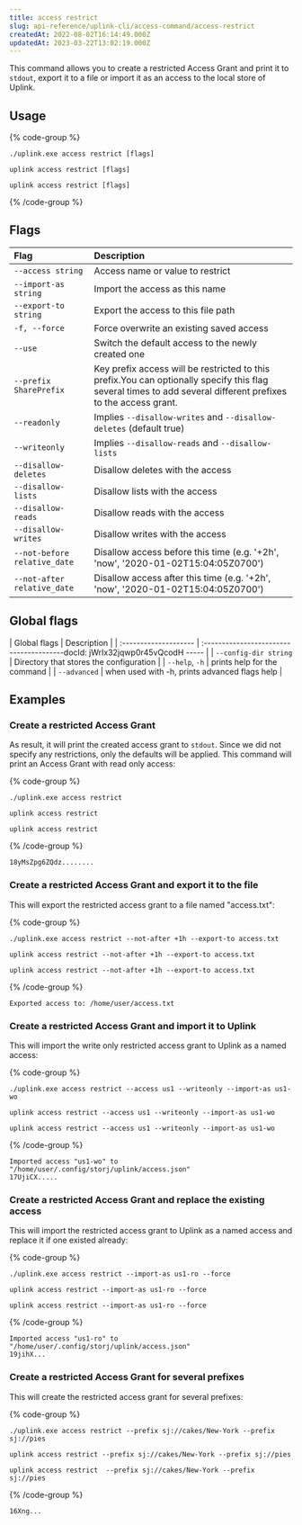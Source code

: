 ```yaml
---
title: access restrict
slug: api-reference/uplink-cli/access-command/access-restrict
createdAt: 2022-08-02T16:14:49.000Z
updatedAt: 2023-03-22T13:02:19.000Z
---
```


This command allows you to create a restricted Access Grant and print it to `stdout`, export it to a file or import it as an access to the local store of Uplink.

## Usage

{% code-group %}
```windows
./uplink.exe access restrict [flags]
```

```linux
uplink access restrict [flags]
```

```macos
uplink access restrict [flags]
```
{% /code-group %}

## Flags

| Flag                         | Description                                                                                                                                                   |
| :--------------------------- | :------------------------------------------------------------------------------------------------------------------------------------------------------------ |
| `--access string`            | Access name or value to restrict                                                                                                                              |
| `--import-as string`         | Import the access as this name                                                                                                                                |
| `--export-to string`         | Export the access to this file path                                                                                                                           |
| `-f, --force`                | Force overwrite an existing saved access                                                                                                                      |
| `--use`                      | Switch the default access to the newly created one                                                                                                            |
| `--prefix SharePrefix`       | Key prefix access will be restricted to this prefix.You can optionally specify this flag several times to add several different prefixes to the access grant. |
| `--readonly`                 | Implies `--disallow-writes` and `--disallow-deletes` (default true)                                                                                           |
| `--writeonly`                | Implies `--disallow-reads` and `--disallow-lists`                                                                                                             |
| `--disallow-deletes`         | Disallow deletes with the access                                                                                                                              |
| `--disallow-lists`           | Disallow lists with the access                                                                                                                                |
| `--disallow-reads`           | Disallow reads with the access                                                                                                                                |
| `--disallow-writes`          | Disallow writes with the access                                                                                                                               |
| `--not-before relative_date` | Disallow access before this time (e.g. '+2h', 'now', '2020-01-02T15:04:05Z0700')                                                                              |
| `--not-after relative_date`  | Disallow access after this time (e.g. '+2h', 'now', '2020-01-02T15:04:05Z0700')                                                                               |

## Global flags

| Global flags          | Description                                   |
| :-------------------- | :---------------------------------------docId: jWrIx32jqwp0r45vQcodH
----- |
| `--config-dir string` | Directory that stores the configuration       |
| `--help`, `-h`        | prints help for the command                   |
| `--advanced`          | when used with -h, prints advanced flags help |

## Examples

### Create a restricted Access Grant

As result, it will print the created access grant to `stdout`. Since we did not specify any restrictions, only the defaults will be applied. This command will print an Access Grant with read only access:

{% code-group %}
```windows
./uplink.exe access restrict
```

```linux
uplink access restrict
```

```macos
uplink access restrict
```
{% /code-group %}

```Text
18yMsZpg6ZQdz........
```

### Create a restricted Access Grant and export it to the file

This will export the restricted access grant to a file named "access.txt":

{% code-group %}
```windows
./uplink.exe access restrict --not-after +1h --export-to access.txt
```

```linux
uplink access restrict --not-after +1h --export-to access.txt
```

```macos
uplink access restrict --not-after +1h --export-to access.txt
```
{% /code-group %}

```Text
Exported access to: /home/user/access.txt
```

### Create a restricted Access Grant and import it to Uplink

This will import the write only restricted access grant to Uplink as a named access:

{% code-group %}
```windows
./uplink.exe access restrict --access us1 --writeonly --import-as us1-wo
```

```linux
uplink access restrict --access us1 --writeonly --import-as us1-wo
```

```macos
uplink access restrict --access us1 --writeonly --import-as us1-wo
```
{% /code-group %}

```Text
Imported access "us1-wo" to "/home/user/.config/storj/uplink/access.json"
17UjiCX.....
```

### Create a restricted Access Grant and replace the existing access

This will import the restricted access grant to Uplink as a named access and replace it if one existed already:

{% code-group %}
```windows
./uplink.exe access restrict --import-as us1-ro --force
```

```linux
uplink access restrict --import-as us1-ro --force
```

```macos
uplink access restrict --import-as us1-ro --force
```
{% /code-group %}

```Text
Imported access "us1-ro" to "/home/user/.config/storj/uplink/access.json"
19jihX...
```

### Create a restricted Access Grant for several prefixes

This will create the restricted access grant for several prefixes:

{% code-group %}
```windows
./uplink.exe access restrict --prefix sj://cakes/New-York --prefix sj://pies
```

```linux
uplink access restrict --prefix sj://cakes/New-York --prefix sj://pies
```

```macos
uplink access restrict  --prefix sj://cakes/New-York --prefix sj://pies
```
{% /code-group %}

```Text
16Xng...
```

